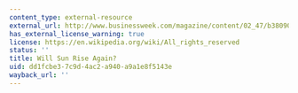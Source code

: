 ```yaml
---
content_type: external-resource
external_url: http://www.businessweek.com/magazine/content/02_47/b3809001.htm
has_external_license_warning: true
license: https://en.wikipedia.org/wiki/All_rights_reserved
status: ''
title: Will Sun Rise Again?
uid: dd1fcbe3-7c9d-4ac2-a940-a9a1e8f5143e
wayback_url: ''
---
```

